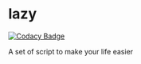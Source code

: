 # lazy

[![Codacy Badge](https://api.codacy.com/project/badge/Grade/27a5bbd4efcd47a79dc1eaad98cc2205)](https://app.codacy.com/app/FilippoRanza/lazy?utm_source=github.com&utm_medium=referral&utm_content=FilippoRanza/lazy&utm_campaign=Badge_Grade_Dashboard)

A set of script to make your life easier
